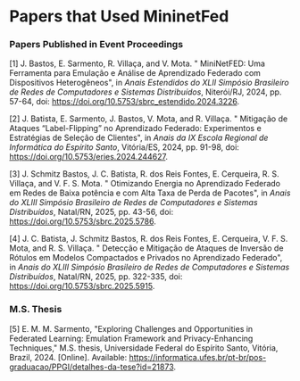 # Papers that Used MininetFed

### Papers Published in Event Proceedings

[1] J. Bastos, E. Sarmento, R. Villaça, and V. Mota. " MiniNetFED: Uma Ferramenta para Emulação e Análise de Aprendizado Federado com Dispositivos Heterogêneos", in *Anais Estendidos do XLII Simpósio Brasileiro de Redes de Computadores e Sistemas Distribuídos*, Niterói/RJ, 2024, pp. 57-64, doi: https://doi.org/10.5753/sbrc_estendido.2024.3226.

[2] J. Batista, E. Sarmento, J. Bastos, V. Mota, and R. Villaça. " Mitigação de Ataques “Label-Flipping” no Aprendizado Federado: Experimentos e Estratégias de Seleção de Clientes", in *Anais da IX Escola Regional de Informática do Espírito Santo*, Vitória/ES, 2024, pp. 91-98, doi: https://doi.org/10.5753/eries.2024.244627.

[3] J. Schmitz Bastos, J. C. Batista, R. dos Reis Fontes, E. Cerqueira, R. S. Villaça, and V. F. S. Mota. " Otimizando Energia no Aprendizado Federado em Redes de Baixa potência e com Alta Taxa de Perda de Pacotes", in *Anais do XLIII Simpósio Brasileiro de Redes de Computadores e Sistemas Distribuídos*, Natal/RN, 2025, pp. 43-56, doi: https://doi.org/10.5753/sbrc.2025.5786.

[4] J. C. Batista, J. Schmitz Bastos, R. dos Reis Fontes, E. Cerqueira, V. F. S. Mota, and R. S. Villaça. " Detecção e Mitigação de Ataques de Inversão de Rótulos em Modelos Compactados e Privados no Aprendizado Federado", in *Anais do XLIII Simpósio Brasileiro de Redes de Computadores e Sistemas Distribuídos*, Natal/RN, 2025, pp. 322-335, doi: https://doi.org/10.5753/sbrc.2025.5915.

### M.S. Thesis

[5] E. M. M. Sarmento, "Exploring Challenges and Opportunities in Federated Learning: Emulation Framework and Privacy-Enhancing Techniques," M.S. thesis, Universidade Federal do Espírito Santo, Vitória, Brazil, 2024. [Online]. Available: https://informatica.ufes.br/pt-br/pos-graduacao/PPGI/detalhes-da-tese?id=21873.